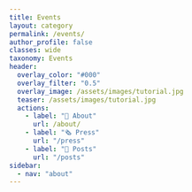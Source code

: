 ```yaml
---
title: Events
layout: category
permalink: /events/
author_profile: false
classes: wide
taxonomy: Events
header:
  overlay_color: "#000"
  overlay_filter: "0.5"
  overlay_image: /assets/images/tutorial.jpg
  teaser: /assets/images/tutorial.jpg
  actions:
    - label: "🦕 About"
      url: /about/
    - label: "🗞️ Press"
      url: "/press"
    - label: "📰 Posts"
      url: "/posts"
sidebar:
  - nav: "about"
---
```


